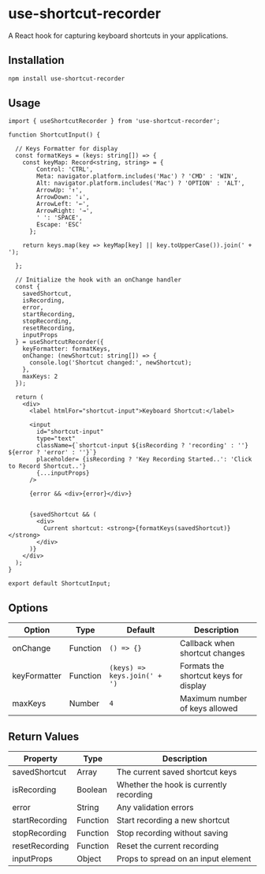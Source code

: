 # use-shortcut-recorder

A React hook for capturing keyboard shortcuts in your applications.

## Installation

```bash
npm install use-shortcut-recorder
```

## Usage

```
import { useShortcutRecorder } from 'use-shortcut-recorder';

function ShortcutInput() {

  // Keys Formatter for display
  const formatKeys = (keys: string[]) => {
    const keyMap: Record<string, string> = {
        Control: 'CTRL',
        Meta: navigator.platform.includes('Mac') ? 'CMD' : 'WIN',
        Alt: navigator.platform.includes('Mac') ? 'OPTION' : 'ALT',
        ArrowUp: '↑',
        ArrowDown: '↓',
        ArrowLeft: '←',
        ArrowRight: '→',
        ' ': 'SPACE',
        Escape: 'ESC'
      };
    
    return keys.map(key => keyMap[key] || key.toUpperCase()).join(' + ');

  };
  
  // Initialize the hook with an onChange handler
  const {
    savedShortcut,
    isRecording,
    error,
    startRecording,
    stopRecording,
    resetRecording,
    inputProps
  } = useShortcutRecorder({
    keyFormatter: formatKeys,
    onChange: (newShortcut: string[]) => {
      console.log('Shortcut changed:', newShortcut);
    },
    maxKeys: 2
  });

  return (
    <div>
      <label htmlFor="shortcut-input">Keyboard Shortcut:</label>
      
      <input
        id="shortcut-input"
        type="text"
        className={`shortcut-input ${isRecording ? 'recording' : ''} ${error ? 'error' : ''}`}
        placeholder= {isRecording ? 'Key Recording Started..': 'Click to Record Shortcut..'}
        {...inputProps}
      />
      
      {error && <div>{error}</div>}
      
      
      {savedShortcut && (
        <div>
          Current shortcut: <strong>{formatKeys(savedShortcut)}</strong>
        </div>
      )}
    </div>
  );
}

export default ShortcutInput;
```
## Options

| Option      | Type     | Default                        | Description                          |
|------------|---------|--------------------------------|--------------------------------------|
| onChange   | Function | `() => {}`                     | Callback when shortcut changes      |
| keyFormatter | Function | `(keys) => keys.join(' + ')`  | Formats the shortcut keys for display |
| maxKeys    | Number   | `4`                            | Maximum number of keys allowed      |

## Return Values

| Property        | Type      | Description                                    |
|---------------|----------|------------------------------------------------|
| savedShortcut | Array    | The current saved shortcut keys                |
| isRecording   | Boolean  | Whether the hook is currently recording       |
| error         | String   | Any validation errors                          |
| startRecording | Function | Start recording a new shortcut                |
| stopRecording | Function | Stop recording without saving                  |
| resetRecording | Function | Reset the current recording                   |
| inputProps    | Object   | Props to spread on an input element            |

